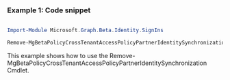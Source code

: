 ### Example 1: Code snippet

```powershell

Import-Module Microsoft.Graph.Beta.Identity.SignIns

Remove-MgBetaPolicyCrossTenantAccessPolicyPartnerIdentitySynchronization -CrossTenantAccessPolicyConfigurationPartnerTenantId $crossTenantAccessPolicyConfigurationPartnerTenantId

```
This example shows how to use the Remove-MgBetaPolicyCrossTenantAccessPolicyPartnerIdentitySynchronization Cmdlet.

